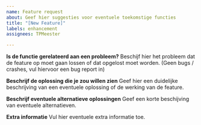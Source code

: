 ```yaml
---
name: Feature request
about: Geef hier suggesties voor eventuele toekomstige functies
title: "[New Feature]"
labels: enhancement
assignees: TPMeester

---
```


**Is de functie gerelateerd aan een probleem?**
Beschijf hier het probleem dat de feature op moet gaan lossen of dat opgelost moet worden.
(Geen bugs / crashes, vul hiervoor een bug report in)

**Beschrijf de oplossing die je zou willen zien**
Geef hier een duidelijke beschrijving van een eventuele oplossing of de werking van de feature.

**Beschrijf eventuele alternatieve oplossingen**
Geef een korte beschijving van eventuele alternatieven.

**Extra informatie**
Vul hier eventuele extra informatie toe.
